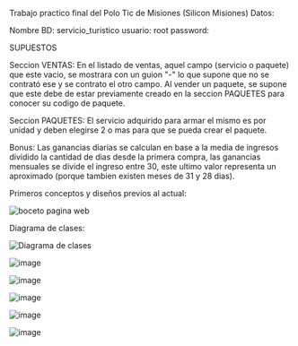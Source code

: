 Trabajo practico final del Polo Tic de Misiones (Silicon Misiones)
Datos:

Nombre BD: servicio_turistico
usuario: root
password:

SUPUESTOS

Seccion VENTAS:
En el listado de ventas, aquel campo (servicio o paquete) que este vacio, se mostrara con un guion "-" lo que supone que no se contrató ese y se contrato el otro campo.
Al vender un paquete, se supone que este debe de estar previamente creado en la seccion PAQUETES para conocer su codigo de paquete.

Seccion PAQUETES:
El servicio adquirido para armar el mismo es por unidad y deben elegirse 2 o mas para que se pueda crear el paquete.

Bonus:
Las ganancias diarias se calculan en base a la media de ingresos dividido la cantidad de dias desde la primera compra, las ganancias mensuales se divide el ingreso entre 30, este ultimo valor representa un aproximado (porque tambien existen meses de 31 y 28 dias).

Primeros conceptos y diseños previos al actual:

![boceto pagina web](https://user-images.githubusercontent.com/77559010/146626339-fd8a458d-4d74-4579-8fa1-a4a8ced22cb8.png)

Diagrama de clases:

![Diagrama de clases](https://user-images.githubusercontent.com/77559010/146626343-eb985661-1c33-47ce-9b0e-5eb7ee743500.png)


![image](https://user-images.githubusercontent.com/77559010/146624051-2f1032cf-15c6-4111-9053-4f5fe2a6fbdd.png)

![image](https://user-images.githubusercontent.com/77559010/146624056-a4c7f81e-febf-4e78-bf80-b476fbdfaeba.png)

![image](https://user-images.githubusercontent.com/77559010/146624060-f7c58712-2922-4a59-80e8-12086faec061.png)

![image](https://user-images.githubusercontent.com/77559010/146624093-d673252f-ea6b-4968-9c64-6ba325cf7232.png)

![image](https://user-images.githubusercontent.com/77559010/146624101-634a980c-2e5e-481c-ae33-eb2374ed823b.png)

